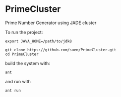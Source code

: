 PrimeCluster
============

Prime Number Generator using JADE cluster

To run the project:

    export JAVA_HOME=/path/to/jdk8
	
	git clone https://github.com/suen/PrimeCluster.git
	cd PrimeCluster 

build the system with: 

	ant

and run with

	ant run 


